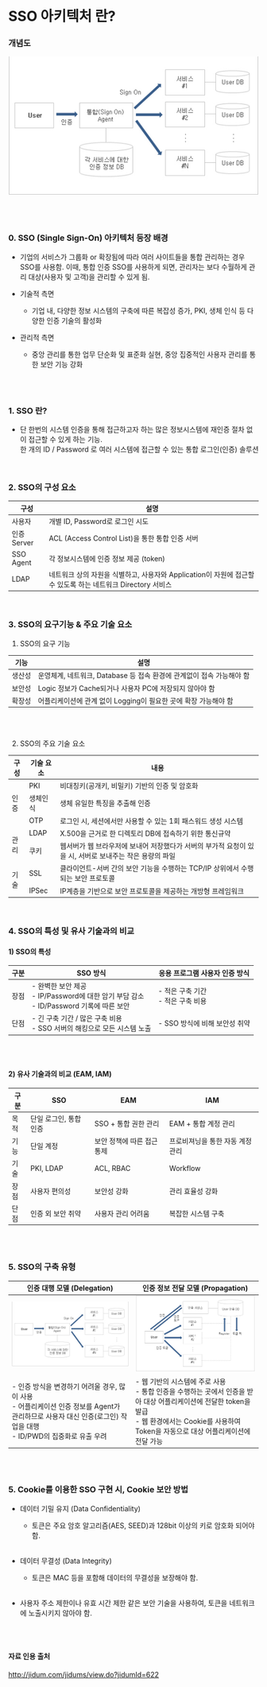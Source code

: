 # SSO 아키텍처 란?

### 개념도 <br>
![img.png](img.png)

<br><br>

### 0. SSO (Single Sign-On) 아키텍처 등장 배경
- 기업의 서비스가 그룹화 or 확장됨에 따라 여러 사이트들을 통합 관리하는 경우 SSO를 사용함.
  이때, 통합 인증 SSO를 사용하게 되면, 관리자는 보다 수월하게 관리 대상(사용자 및 고객)을 관리할 수 있게 됨.

- 기술적 측면
  - 기업 내, 다양한 정보 시스템의 구축에 따른 복잡성 증가, PKI, 생체 인식 등 다양한 인증 기술의 활성화
  
- 관리적 측면
  - 중앙 관리를 통한 업무 단순화 및 표준화 실현, 중앙 집중적인 사용자 관리를 통한 보안 기능 강화
  

<br><br>


### 1. SSO 란?
- 단 한번의 시스템 인증을 통해 접근하고자 하는 많은 정보시스템에 재인증 절차 없이 접근할 수 있게 하는 기능. <br>
  한 개의 ID / Password 로 여러 시스템에 접근할 수 있는 통합 로그인(인증) 솔루션 <br>


<br>

### 2. SSO의 구성 요소
| 구성        | 설명                                                                      |
|-----------|-------------------------------------------------------------------------|
| 사용자       | 개별 ID, Password로 로그인 시도                                                 |
| 인증 Server | ACL (Access Control List)을 통한 통합 인증 서버                                  |
| SSO Agent | 각 정보시스템에 인증 정보 제공 (token)                                               |
| LDAP      | 네트워크 상의 자원을 식별하고, 사용자와 Application이 자원에 접근할 수 있도록 하는 네트워크 Directory 서비스 |

<br>

### 3. SSO의 요구기능 & 주요 기술 요소
1) SSO의 요구 기능

| 기능  | 설명                                           |
|-----|----------------------------------------------|
| 생산성 | 운영체계, 네트워크, Database 등 접속 환경에 관계없이 접속 가능해야 함 |
| 보안성 | Logic 정보가 Cache되거나 사용자 PC에 저장되지 않아야 함        |
| 확장성 | 어플리케이션에 관계 없이 Logging이 필요한 곳에 확장 가능해야 함      |



<br><br>

2) SSO의 주요 기술 요소

<table>
  <thead>
  <tr>
    <th>구성</th>
    <th>기술 요소</th>
    <th>내용</th>
  </tr>
  </thead>

  <tbody>
    <tr>
      <td rowspan="3">인증</td>
      <td>PKI</td>
      <td>비대칭키(공개키, 비밀키) 기반의 인증 및 암호화</td>
    </tr>
    <tr>
      <td>생체인식</td>
      <td>생체 유일한 특징을 추출해 인증</td>
    </tr>
    <tr>
      <td>OTP</td>
      <td>로그인 시, 세션에서만 사용할 수 있는 1회 패스워드 생성 시스템</td>
    </tr>
    <tr>
      <td rowspan="2">관리</td>
      <td>LDAP</td>
      <td>X.500을 근거로 한 디렉토리 DB에 접속하기 위한 통신규약</td>
    </tr>
    <tr>
      <td>쿠키</td>
      <td>웹서버가 웹 브라우저에 보내어 저장했다가 서버의 부가적 요청이 있을 시, 서버로 보내주는 작은 용량의 파일</td>
    </tr>
    <tr>
      <td rowspan="2">기술</td>
      <td>SSL</td>
      <td>클라이언트-서버 간의 보안 기능을 수행하는 TCP/IP 상위에서 수행되는 보안 프로토콜</td>
    </tr>
    <tr>
      <td>IPSec</td>
      <td>IP계층을 기반으로 보안 프로토콜을 제공하는 개방형 프레임워크</td>
    </tr>
  </tbody>
</table>

<br>



### 4. SSO의 특성 및 유사 기술과의 비교

#### 1) SSO의 특성

<table><thead>
  <tr>
    <th>구분</th>
    <th>SSO 방식</th>
    <th>응용 프로그램 사용자 인증 방식</th>
  </tr></thead>
<tbody>
  <tr>
    <td>장점</td>
    <td>- 완벽한 보안 제공 <br> - IP/Password에 대한 암기 부담 감소 <br> - ID/Password 기록에 따른 보안</td>
    <td>- 적은 구축 기간 <br> - 적은 구축 비용</td>
  </tr>
  <tr>
    <td>단점</td>
    <td>- 긴 구축 기간 / 많은 구축 비용<br> - SSO 서버의 해킹으로 모든 시스템 노출</td>
    <td>- SSO 방식에 비해 보안성 취약</td>
  </tr>
</tbody>
</table>

<br><br>

#### 2) 유사 기술과의 비교 (EAM, IAM)

<table><thead>
  <tr>
    <th>구분</th>
    <th>SSO</th>
    <th>EAM</th>
    <th>IAM</th>
  </tr></thead>
<tbody>
  <tr>
    <td>목적</td>
    <td>단일 로그인, 통합 인증</td>
    <td>SSO + 통합 권한 관리</td>
    <td>EAM + 통합 계정 관리</td>
  </tr>
  <tr>
    <td>기능</td>
    <td>단일 계정</td>
    <td>보안 정책에 따른 접근 통제</td>
    <td>프로비져닝을 통한 자동 계정 관리</td>
  </tr>
  <tr>
    <td>기술</td>
    <td>PKI, LDAP</td>
    <td>ACL, RBAC</td>
    <td>Workflow</td>
  </tr>
  <tr>
    <td>장점</td>
    <td>사용자 편의성</td>
    <td>보안성 강화</td>
    <td>관리 효율성 강화</td>
  </tr>
  <tr>
    <td>단점</td>
    <td>인증 외 보안 취약</td>
    <td>사용자 관리 어려움</td>
    <td>복잡한 시스템 구축</td>
  </tr>
</tbody>
</table>


<br><br>

### 5. SSO의 구축 유형
| 인증 대행 모델 (Delegation)                                                                                         | 인증 정보 전달 모델 (Propagation)                                                                                                          |
|---------------------------------------------------------------------------------------------------------------|------------------------------------------------------------------------------------------------------------------------------------|
 ![img.png](img.png)                                                                                           | ![img_1.png](img_1.png)                                                                                                            
| - 인증 방식을 변경하기 어려울 경우, 많이 사용 <br> - 어플리케이션 인증 정보를 Agent가 관리하므로 사용자 대신 인증(로그인) 작업을 대행 <br> - ID/PWD의 집중화로 유출 우려 | - 웹 기반의 시스템에 주로 사용 <br> - 통합 인증을 수행하는 곳에서 인증을 받아 대상 어플리케이션에 전달한 token을 발급 <br> - 웹 환경에서는 Cookie를 사용하여 Token을 자동으로 대상 어플리케이션에 전달 가능 |


<br><br>



### 5. Cookie를 이용한 SSO 구현 시, Cookie 보안 방법
- 데이터 기밀 유지 (Data Confidentiality)
  - 토큰은 주요 암호 알고리즘(AES, SEED)과 128bit 이상의 키로 암호화 되어야 함. <br><br>
  
- 데이터 무결성 (Data Integrity)
  - 토큰은 MAC 등을 포함해 데이터의 무결성을 보장해야 함. <br><br>

- 사용자 주소 제한이나 유효 시간 제한 같은 보안 기술을 사용하여, 토큰을 네트워크에 노출시키지 않아야 함.

<br><br>



#### 자료 인용 출처
http://jidum.com/jidums/view.do?jidumId=622 <br>

